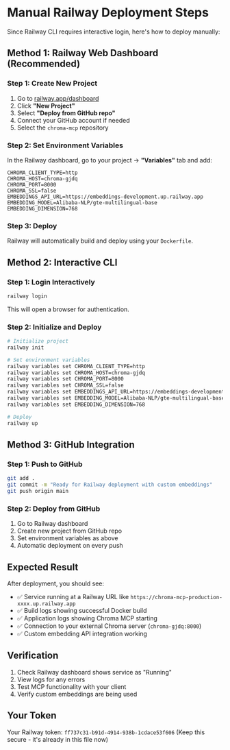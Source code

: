 # Manual Railway Deployment Steps

Since Railway CLI requires interactive login, here's how to deploy manually:

## Method 1: Railway Web Dashboard (Recommended)

### Step 1: Create New Project
1. Go to [railway.app/dashboard](https://railway.app/dashboard)
2. Click **"New Project"**
3. Select **"Deploy from GitHub repo"**
4. Connect your GitHub account if needed
5. Select the `chroma-mcp` repository

### Step 2: Set Environment Variables
In the Railway dashboard, go to your project → **"Variables"** tab and add:

```
CHROMA_CLIENT_TYPE=http
CHROMA_HOST=chroma-gjdq
CHROMA_PORT=8000
CHROMA_SSL=false
EMBEDDINGS_API_URL=https://embeddings-development.up.railway.app
EMBEDDING_MODEL=Alibaba-NLP/gte-multilingual-base
EMBEDDING_DIMENSION=768
```

### Step 3: Deploy
Railway will automatically build and deploy using your `Dockerfile`.

## Method 2: Interactive CLI

### Step 1: Login Interactively
```bash
railway login
```
This will open a browser for authentication.

### Step 2: Initialize and Deploy
```bash
# Initialize project
railway init

# Set environment variables
railway variables set CHROMA_CLIENT_TYPE=http
railway variables set CHROMA_HOST=chroma-gjdq
railway variables set CHROMA_PORT=8000
railway variables set CHROMA_SSL=false
railway variables set EMBEDDINGS_API_URL=https://embeddings-development.up.railway.app
railway variables set EMBEDDING_MODEL=Alibaba-NLP/gte-multilingual-base
railway variables set EMBEDDING_DIMENSION=768

# Deploy
railway up
```

## Method 3: GitHub Integration

### Step 1: Push to GitHub
```bash
git add .
git commit -m "Ready for Railway deployment with custom embeddings"
git push origin main
```

### Step 2: Deploy from GitHub
1. Go to Railway dashboard
2. Create new project from GitHub repo
3. Set environment variables as above
4. Automatic deployment on every push

## Expected Result

After deployment, you should see:
- ✅ Service running at a Railway URL like `https://chroma-mcp-production-xxxx.up.railway.app`
- ✅ Build logs showing successful Docker build
- ✅ Application logs showing Chroma MCP starting
- ✅ Connection to your external Chroma server (`chroma-gjdq:8000`)
- ✅ Custom embedding API integration working

## Verification

1. Check Railway dashboard shows service as "Running"
2. View logs for any errors
3. Test MCP functionality with your client
4. Verify custom embeddings are being used

## Your Token
Your Railway token: `ff737c31-b91d-4914-938b-1cdace53f606`
(Keep this secure - it's already in this file now)